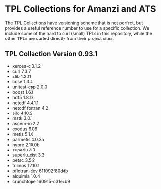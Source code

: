 
TPL Collections for Amanzi and ATS
==================================

The TPL Collections have versioning scheme that is not perfect, but provides a useful reference number to use for a specific collection. We include some of the hard to curl (small) TPLs in this repository, while the other TPLs are curled directly from their project sites.

TPL Collection Version 0.93.1
-----------------------------

* xerces-c 3.1.2
* curl 7.3.7
* zlib 1.2.11
* ccse 1.3.4
* unitest-cpp 2.0.0
* boost 1.63
* hdf5 1.8.18
* netcdf 4.4.1.1.
* netcdf fortran 4.2
* silo 4.10.2
* mstk 3.0.1
* ascem-io 2.2
* exodus 6.06
* metis 5.1.0
* parmetis 4.0.3a
* hypre 2.10.0b
* superlu 4.3
* superlu_dist 3.3
* petsc 3.5.2
* trilinos 12.10.1
* pflotran-dev 611092f80ddb
* alquimia 1.0.4
* crunchtope 160915-c31ecb9


